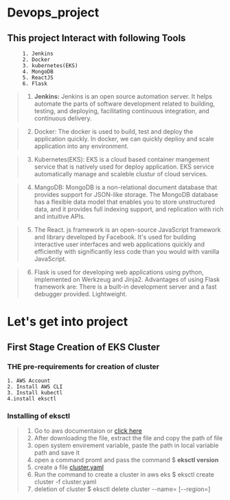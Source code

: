 # **Devops_project**

## This project Interact with following Tools
```
     1. Jenkins
     2. Docker
     3. kubernetes(EKS)
     4. MongoDB
     5. ReactJS
     6. Flask
```
> 1. **Jenkins:** Jenkins is an open source automation server. It helps automate the parts of software development related to building, testing, and deploying, facilitating continuous integration, and continuous delivery.

> 2. Docker: The docker is used to build, test and deploy the application quickly. In docker, we can quickly deplioy and scale application into any environment.

> 3. Kubernetes(EKS): EKS is a cloud based container mangement service that is natively used for deploy application. EKS service automatically manage and scaleble clustur of cloud services.

> 4. MangoDB: MongoDB is a non-relational document database that provides support for JSON-like storage. The MongoDB database has a flexible data model that enables you to store unstructured data, and it provides full indexing support, and replication with rich and intuitive APIs.

> 5. The React. js framework is an open-source JavaScript framework and library developed by Facebook. It's used for building interactive user interfaces and web applications quickly and efficiently with significantly less code than you would with vanilla JavaScript.

> 6. Flask is used for developing web applications using python, implemented on Werkzeug and Jinja2. Advantages of using Flask framework are: There is a built-in development server and a fast debugger provided. Lightweight.

# Let's get into project
## First Stage Creation of EKS Cluster

### THE pre-requirements for creation of cluster
```
1. AWS Account
2. Install AWS CLI
3. Install kubectl
4.install eksctl
```

### Installing of eksctl
> 1. Go to aws documentaion or [click here](https://eksctl.io/installation/)
> 2. After downloading the file, extract the file and copy the path of file
> 3. open system envirement variable, paste the path in local variable path and save it
> 4. open a command promt and pass the command $ **eksctl version**
> 5. create a file [cluster.yaml](https://github.com/Sudhirreddy07/Devops_project/blob/main/kubernetes/cluster.yaml)
> 6. Run the command to create a cluster in aws eks $ eksctl create cluster -f cluster.yaml
> 7. deletion of cluster $ eksctl delete cluster --name=<name> [--region=<region>]














